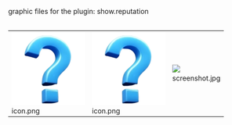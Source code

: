 graphic files for the plugin: show.reputation<br>
<br>
<table>
	<tr>
		<td><img src="https://github.com/zuckung/endless-sky-plugins/blob/main/myplugins/show.reputation/icon.png?raw=true"><br>
		icon.png</td>
		<td><img src="https://github.com/zuckung/endless-sky-plugins/blob/main/myplugins/show.reputation/images/outfit/icon.png?raw=true"><br>
		icon.png</td>
		<td><img src="https://github.com/zuckung/endless-sky-plugins/blob/main/myplugins/show.reputation/screenshot.jpg?raw=true"><br>
		screenshot.jpg</td>
	</tr>
</table>
